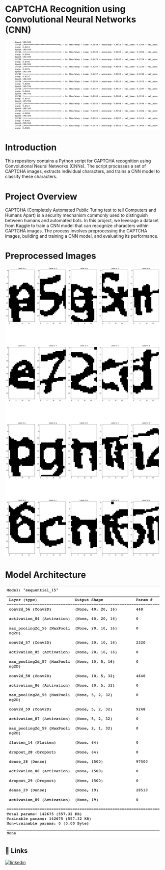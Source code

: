 
# CAPTCHA Recognition using Convolutional Neural Networks (CNN)





![App Screenshot](https://github.com/ChayanBhansali/cnn_captcha_recognition/blob/main/epoch.png)

# Introduction
This repository contains a Python script for CAPTCHA recognition using Convolutional Neural Networks (CNNs). The script processes a set of CAPTCHA images, extracts individual characters, and trains a CNN model to classify these characters.

# Project Overview
CAPTCHA (Completely Automated Public Turing test to tell Computers and Humans Apart) is a security mechanism commonly used to distinguish between humans and automated bots. In this project, we leverage a dataset from Kaggle to train a CNN model that can recognize characters within CAPTCHA images. The process involves preprocessing the CAPTCHA images, building and training a CNN model, and evaluating its performance.

# Preprocessed Images
![Architecture Screenshot](https://github.com/ChayanBhansali/cnn_captcha_recognition/blob/main/preimage.png)
# Model Architecture
![Architecture Screenshot](https://github.com/ChayanBhansali/cnn_captcha_recognition/blob/main/architecture.png)
## 🔗 Links


[![linkedin](https://img.shields.io/badge/linkedin-0A66C2?style=for-the-badge&logo=linkedin&logoColor=white)](https://www.linkedin.com/in/chayan-bhansali-0501b6234/)


